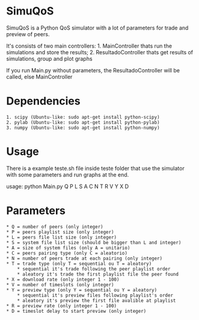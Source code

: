SimuQoS
=======

SimuQoS is a Python QoS simulator with a lot of parameters for trade and preview of peers.

It's consists of two main controllers:
	1. MainController thats run the simulations and store the results;
	2. ResultadoController thats get results of simulations, group and plot graphs

If you run Main.py without parameters, the ResultadoController will be called, else MainController

Dependencies
=======
	1. scipy (Ubuntu-like: sudo apt-get install python-scipy)
	2. pylab (Ubuntu-like: sudo apt-get install python-pylab)
	3. numpy (Ubuntu-like: sudo apt-get install python-numpy)

Usage
=======
There is a example teste.sh file inside teste folder that use the simulator with some parameters and run graphs at the end.

usage: python Main.py Q P L S A C N T R V Y X D

Parameters
=======
    * Q = number of peers (only integer)
    * P = peers playlist size (only integer)
    * L = peers file list size (only integer)
    * S = system file list size (should be bigger than L and integer) 
    * A = size of system files (only A = unitario)
    * C = peers pairing type (only C = aleatorio)
    * N = number of peers trade at each pairing (only integer)
    * T = trade type (only T = sequential ou T = aleatory)
      	* sequential it's trade following the peer playlist order
      	* aleatory it's trade the first playlist file the peer found 
    * X = download rate (only integer 1 - 100)
    * V = number of timeslots (only integer)
    * Y = preview type (only Y = sequential ou Y = aleatory)
       	* sequential it's preview files following playlist's order
       	* aleatory it's preview the first file avalible at playlist
    * R = preview rate (only integer 1 - 100)
    * D = timeslot delay to start preview (only integer) 